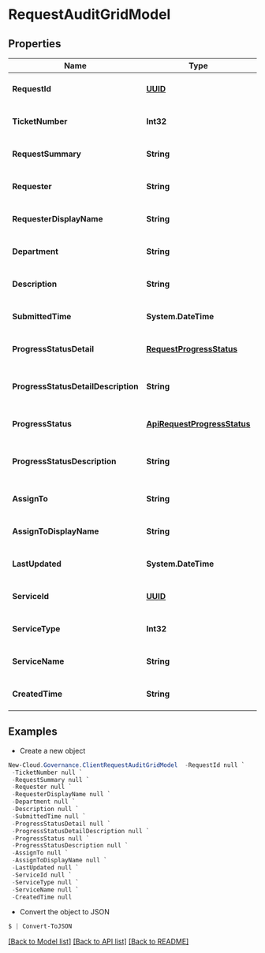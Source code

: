 # RequestAuditGridModel
## Properties

Name | Type | Description | Notes
------------ | ------------- | ------------- | -------------
**RequestId** | [**UUID**](UUID.md) |  | [optional] [default to null]
**TicketNumber** | **Int32** |  | [optional] [default to null]
**RequestSummary** | **String** |  | [optional] [default to null]
**Requester** | **String** |  | [optional] [default to null]
**RequesterDisplayName** | **String** |  | [optional] [default to null]
**Department** | **String** |  | [optional] [default to null]
**Description** | **String** |  | [optional] [default to null]
**SubmittedTime** | **System.DateTime** |  | [optional] [default to null]
**ProgressStatusDetail** | [**RequestProgressStatus**](RequestProgressStatus.md) |  | [optional] [default to null]
**ProgressStatusDetailDescription** | **String** |  | [optional] [readonly] [default to null]
**ProgressStatus** | [**ApiRequestProgressStatus**](ApiRequestProgressStatus.md) |  | [optional] [default to null]
**ProgressStatusDescription** | **String** |  | [optional] [readonly] [default to null]
**AssignTo** | **String** |  | [optional] [default to null]
**AssignToDisplayName** | **String** |  | [optional] [default to null]
**LastUpdated** | **System.DateTime** |  | [optional] [default to null]
**ServiceId** | [**UUID**](UUID.md) |  | [optional] [default to null]
**ServiceType** | **Int32** |  | [optional] [default to null]
**ServiceName** | **String** |  | [optional] [default to null]
**CreatedTime** | **String** |  | [optional] [default to null]

## Examples

- Create a new object
```powershell
New-Cloud.Governance.ClientRequestAuditGridModel  -RequestId null `
 -TicketNumber null `
 -RequestSummary null `
 -Requester null `
 -RequesterDisplayName null `
 -Department null `
 -Description null `
 -SubmittedTime null `
 -ProgressStatusDetail null `
 -ProgressStatusDetailDescription null `
 -ProgressStatus null `
 -ProgressStatusDescription null `
 -AssignTo null `
 -AssignToDisplayName null `
 -LastUpdated null `
 -ServiceId null `
 -ServiceType null `
 -ServiceName null `
 -CreatedTime null
```

- Convert the object to JSON
```powershell
$ | Convert-ToJSON
```


[[Back to Model list]](../README.md#documentation-for-models) [[Back to API list]](../README.md#documentation-for-api-endpoints) [[Back to README]](../README.md)

